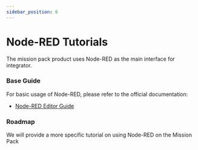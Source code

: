 ```yaml
---
sidebar_position: 6
---
```

# Node-RED Tutorials

The mission pack product uses Node-RED as the main interface for integrator.

### Base Guide

For basic usage of Node-RED, please refer to the official documentation:

- [Node-RED Editor Guide](https://nodered.org/docs/user-guide/editor/)

### Roadmap

We will provide a more specific tutorial on using Node-RED on the Mission Pack
